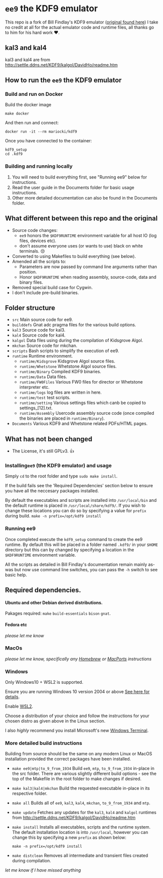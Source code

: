 # `ee9` the KDF9 emulator
This repo is a fork of Bill Findlay's KDF9 emulator ([original found here](http://www.findlayw.plus.com/KDF9/#Emulator)) I take no credit at all for the actual emulator code and runtime files, all thanks go to him for his hard work :heart:.

## kal3 and kal4
kal3 and kal4 are from http://settle.ddns.net/KDF9/kalgol/DavidHo/readme.htm

## How to run the `ee9` the KDF9 emulator
### Build and run on Docker
Build the docker image

`make docker`

And then run and connect:

`docker run -it --rm mariocki/kdf9`

Once you have connected to the container:
```
kdf9_setup
cd .kdf9
```

### Building and running locally
1. You will need to build everything first, see "Running ee9" below for instructions.
2. Read the user guide in the Documents folder for basic usage instructions.
3. Other more detailed documentation can also be found in the Documents folder.

## What different between this repo and the original
- Source code changes:
    - `ee9` honors the `$KDF9RUNTIME` environment variable for all host IO (log files, devices etc).
    - don't assume everyone uses (or wants to use) black on white terminals. :unamused:
- Converted to using Makefiles to build everything (see below).
- Amended all the scripts to:
    - Parameters are now passed by command line arguments rather than position.
    - Honor `$KDF9RUNTIME` when reading assembly, source-code, data and binary files.
- Removed special build case for Cygwin.
- I don't include pre-build binaries.

## Folder structure
- `src` Main source code for ee9.
- `builddefs` Gnat adc pragma files for the various build options.
- `kal3` Source code for kal3.
- `kal4` Source code for kal4.
- `kalgol` Data files using during the compilation of Kidsgrove Algol.
- `mkchan` Source code for mkchan.
- `scripts` Bash scripts to simplify the execution of ee9.
- `runtime` Runtime environment.
    - `runtime/Kidsgrove` Kidsgrove Algol source files.
    - `runtime/Whetstone` Whetstone Algol source files.
    - `runtime/Binary` Compiled KDF9 binaries.
    - `runtime/Data` Data files.
    - `runtime/FW0Files` Various FW0 files for director or Whetstone interpreter etc.
    - `runtime/logs` log files are written in here.
    - `runtime/test` test scripts.
    - `runtime/setting` Various settings files which canb be copied to settings_[12].txt.
    - `runtime/Assembly` Usercode assembly source code (once compiled the binaries are placed in `runtime/Binary`).
- `Documents` Various KDF9 and Whetstone related PDFs/HTML pages.

## What has not been changed
- The License, it's still GPLv3. :thumbsup:

### Installing`ee9` (the KDF9 emulator) and usage
Simply `cd` to the root folder and type `sudo make install`.

If the build fails see the 'Required Dependencies' section below to ensure you have all the neccesary packages installed.

By default the executables and scripts are installed into `/usr/local/bin` and the default runtime is placed in `/usr/local/share/kdf9/`. If you wish to change these locations you can do so by specifying a value for `prefix` during build.
    `make -n prefix=/opt/kdf9 install`

### Running ee9
Once completed execute the `kdf9_setup` command to create the ee9 runtime. By default this will be placed in a folder named `.kdf9/` in your `$HOME` directory but this can by changed by specifying a location in the `$KDF9RUNTIME` environment variable.

All the scripts as detailed in Bill Findlay's documentation remain mainly as-was but now use command line switches, you can pass the `-h` switch to see basic help.

## Required dependencies.
#### Ubuntu and other Debian derived distributions.
Pakages required: `make` `build-essentials` `bison` `gnat`.
#### Fedora etc
*please let me know*
### MacOs
*please let me know, specifically any [Homebrew](https://brew.sh/) or [MacPorts](https://www.macports.org/) instructions*
### Windows
Only Windows10 + WSL2 is supported.

Ensure you are running Windows 10 version 2004 or above [See here for details](https://docs.microsoft.com/en-us/windows/whats-new/whats-new-windows-10-version-2004).

Enable [WSL2](https://docs.microsoft.com/en-us/windows/wsl/install-win10).

Choose a distribution of your choice and follow the instructions for your chosen distro as given above in the Linux section.

I also *highly* recommend you install Microsoft's new [Windows Terminal](https://aka.ms/terminal).
### More detailed build instructions
Building from source should be the same on any modern Linux or MacOS installation provided the correct packages have been installed.

- `make ee9|mtp|to_9_from_1934`
    Build `ee9`, `mtp`, `to_9_from_1934` in-place in the src folder.
    There are various slightly different build options - see the top of the Makefile in the root folder to make changes if desired.

- `make kal3|kal4|mkchan`
    Build the requested executable in-place in its respective folder.

- `make all`
    Builds all of `ee9`, `kal3`, `kal4`, `mkchan`, `to_9_from_1934` and `mtp`.

- `make update`
    Fetches any updates for the `kal3`, `kal4` and `kalgol` runtimes from http://settle.ddns.net/KDF9/kalgol/DavidHo/readme.htm

- `make install`
    Installs all executables, scripts and the runtime system. The default installation location is into `/usr/local`, however you can change this by specifying a new `prefix` as shown below:

    `make -n prefix=/opt/kdf9 install`

- `make distclean`
    Removes all intermediate and transient files created during compilation.

*let me know if I have missed anything*
